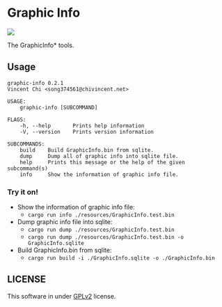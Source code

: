# Graphic Info
![](https://github.com/x-gate/graphic-info/workflows/Rust/badge.svg)

The GraphicInfo* tools.

## Usage

```
graphic-info 0.2.1
Vincent Chi <song374561@chivincent.net>

USAGE:
    graphic-info [SUBCOMMAND]

FLAGS:
    -h, --help       Prints help information
    -V, --version    Prints version information

SUBCOMMANDS:
    build    Build GraphicInfo.bin from sqlite.
    dump     Dump all of graphic info into sqlite file.
    help     Prints this message or the help of the given subcommand(s)
    info     Show the information of graphic info file.
```

### Try it on! 

- Show the information of graphic info file:
    - `cargo run info ./resources/GraphicInfo.test.bin`
- Dump graphic info file into sqlite:
    - `cargo run dump ./resources/GraphicInfo.test.bin`
    - `cargo run dump ./resources/GraphicInfo.test.bin -o GraphicInfo.sqlite`
- Build GraphicInfo.bin from sqlite:
    - `cargo run build -i ./GraphicInfo.sqlite -o ./GraphicInfo.bin`

## LICENSE

This software in under [GPLv2](https://www.gnu.org/licenses/old-licenses/gpl-2.0.html) license.
